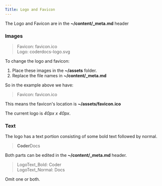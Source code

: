 ```yaml
---
Title: Logo and Favicon
---
```


The Logo and Favicon are in the **~/content/_meta.md** header

### Images

> Favicon: favicon.ico  
> Logo: coderdocs-logo.svg  

To change the logo and favicon:

1. Place these images in the **~/assets** folder.
2. Replace the file names in **~/content/_meta.md**

So in the example above we have:

> Favicon: favicon.ico 

This means the favicon's location is **~/assets/favicon.ico**

The current logo is *40px x 40px*.

### Text

The logo has a text portion consisting of some bold text followed by normal.

> **Coder**Docs

Both parts can be edited in the **~/content/_meta.md** header.

> LogoText_Bold: Coder  
> LogoText_Normal: Docs

Omit one or both.
